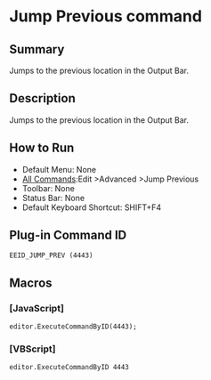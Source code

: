 # Jump Previous command

## Summary

Jumps to the previous location in the Output Bar.

## Description

Jumps to the previous location in the Output Bar.

## How to Run

- Default Menu: None
- [All Commands](../tools/all_commands):Edit \>Advanced
\>Jump Previous
- Toolbar: None
- Status Bar: None
- Default Keyboard Shortcut: SHIFT+F4

## Plug-in Command ID

```
EEID_JUMP_PREV (4443)```

## Macros

### \[JavaScript\]

```
editor.ExecuteCommandByID(4443);
```

### \[VBScript\]

```
editor.ExecuteCommandByID 4443
```
